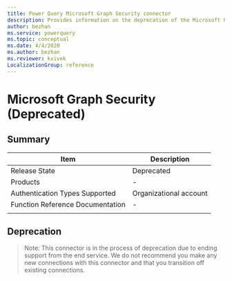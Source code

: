 ```yaml
---
title: Power Query Microsoft Graph Security connector
description: Provides information on the deprecation of the Microsoft Graph Security connector.
author: bezhan
ms.service: powerquery
ms.topic: conceptual
ms.date: 4/4/2020
ms.author: bezhan
ms.reviewer: kvivek
LocalizationGroup: reference
---
```


# Microsoft Graph Security (Deprecated)
 
## Summary

| Item | Description |
| ---- | ----------- |
| Release State | Deprecated |
| Products | - |
| Authentication Types Supported | Organizational account |
| Function Reference Documentation | - |
| | |

## Deprecation

> Note:
> This connector is in the process of deprecation due to ending support from the end service. We do not recommend you make any new connections with this connector and that you transition off existing connections. 

